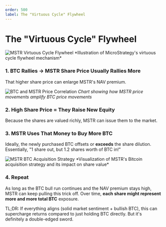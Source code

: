 ```yaml
---
order: 500
label: The "Virtuous Cycle" Flywheel
---
```


# The "Virtuous Cycle" Flywheel

<img src="/images/chapter4/Screenshot%202025-03-01%20at%208.37.06%20PM.png" alt="MSTR Virtuous Cycle Flywheel">
*Illustration of MicroStrategy's virtuous cycle flywheel mechanism*

### 1. BTC Rallies → MSTR Share Price Usually Rallies More

That higher share price can enlarge MSTR's NAV premium.

![BTC and MSTR Price Correlation](/images/chapter4/normalized_price_performance_1.png)
*Chart showing how MSTR price movements amplify BTC price movements*

### 2. High Share Price = They Raise New Equity

Because the shares are valued richly, MSTR can issue them to the market.

### 3. MSTR Uses That Money to Buy More BTC

Ideally, the newly purchased BTC offsets or **exceeds** the share dilution. Essentially, "1 share out, but 1.2 shares worth of BTC in!"

<img src="/images/chapter4/Screenshot%202025-03-01%20at%208.37.06%20PM.png" alt="MSTR BTC Acquisition Strategy">
*Visualization of MSTR's Bitcoin acquisition strategy and its impact on share value*

### 4. Repeat

As long as the BTC bull run continues and the NAV premium stays high, MSTR can keep pulling this trick off. Over time, **each share might represent more and more total BTC** exposure.

TL;DR: If everything aligns (solid market sentiment + bullish BTC), this can supercharge returns compared to just holding BTC directly. But it's definitely a double-edged sword.
